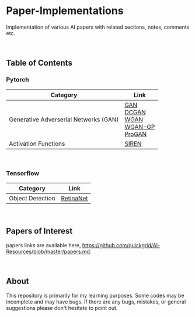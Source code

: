 # Paper-Implementations

Implementation of various AI papers with related sections, notes, comments etc.

<br>

## Table of Contents

### Pytorch

| Category | Link |
| --- | --- |
| Generative Adverserial Networks (GAN) | [GAN](https://github.com/quickgrid/AI-Resources/tree/master/paper-implementations/pytorch/gan) <br> [DCGAN](https://github.com/quickgrid/AI-Resources/tree/master/paper-implementations/pytorch/dcgan) <br> [WGAN](https://github.com/quickgrid/AI-Resources/tree/master/paper-implementations/pytorch/wgan) <br> [WGAN-GP](https://github.com/quickgrid/AI-Resources/tree/master/paper-implementations/pytorch/wgan-gp) <br> [ProGAN](https://github.com/quickgrid/AI-Resources/tree/master/paper-implementations/pytorch/progan) |
| Activation Functions | [SIREN](https://github.com/quickgrid/AI-Resources/tree/master/paper-implementations/pytorch/siren) |

<br>

### Tensorflow

| Category | Link |
| --- | --- |
| Object Detection | [RetinaNet](https://github.com/quickgrid/AI-Resources/tree/master/paper-implementations/keras/retinanet) |

<br>

## Papers of Interest

papers links are available here, https://github.com/quickgrid/AI-Resources/blob/master/papers.md.

<br>

## About

This repository is primarily for my learning purposes. Some codes may be incomplete and may have bugs. If there are any bugs, mistakes, or general suggestions please don't hesitate to point out.

